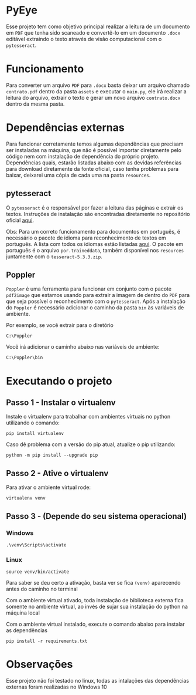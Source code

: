 # PyEye
Esse projeto tem como objetivo principal realizar a leitura de um documento em `PDF` que tenha sido scaneado e convertê-lo em um documento `.docx` editável extraindo o texto através de visão computacional com o `pytesseract`.


# Funcionamento
Para converter um arquivo `PDF` para `.docx` basta deixar um arquivo chamado `contrato.pdf` dentro da pasta `assets` e executar o `main.py`, ele irá realizar a leitura do arquivo, extrair o texto e gerar um novo arquivo `contrato.docx` dentro da mesma pasta.

# Dependências externas
Para funcionar corretamente temos algumas dependências que precisam ser instaladas na máquina, que não é possível importar diretamente pelo código nem com instalação de dependência do próprio projeto. Dependências quais, estarão listadas abaixo com as devidas referências para download diretamente da fonte oficial, caso tenha problemas para baixar, deixarei uma cópia de cada uma na pasta `resources`.

## pytesseract
O `pytesseract` é o responsável por fazer a leitura das páginas e extrair os textos.
Instruções de instalação são encontradas diretamente no repositório oficial [aqui](https://github.com/tesseract-ocr/tesseract).

Obs: Para um correto funcionamento para documentos em português, é necessário o pacote de idioma para reconhecimento de textos em português. A lista com todos os idiomas estão listadas [aqui](https://github.com/tesseract-ocr/tessdata). O pacote em português é o arquivo `por.traineddata`, também disponível nos `resources` juntamente com o `tesseract-5.3.3.zip`.

## Poppler
`Poppler` é uma ferramenta para funcionar em conjunto com o pacote `pdf2image` que estamos usando para extrair a imagem de dentro do `PDF` para que seja possível o reconhecimento com o `pytesseract`. Após a instalação do `Poppler` é necessário adicionar o caminho da pasta `bin` às variáveis de ambiente.

Por exemplo, se você extrair para o diretório
```
C:\Poppler
```

Você irá adicionar o caminho abaixo nas variáveis de ambiente:
```
C:\Poppler\bin
```

# Executando o projeto
## Passo 1 - Instalar o virtualenv
Instale o virtualenv para trabalhar com ambientes virtuais no python utilizando o comando:
```
pip install virtualenv
```
Caso dê problema com a versão do pip atual, atualize o pip utilizando:
```
python -m pip install --upgrade pip
```

## Passo 2 - Ative o virtualenv
Para ativar o ambiente virtual rode:
```
virtualenv venv
```

## Passo 3 - (Depende do seu sistema operacional)
### Windows
```
.\venv\Scripts\activate
```

### Linux
```
source venv/bin/activate
```
Para saber se deu certo a ativação, basta ver se fica ```(venv)``` aparecendo antes do caminho no terminal

Com o ambiente virtual ativado, toda instalação de biblioteca externa fica somente no ambiente virtual, ao invés de sujar sua instalação do python na máquina local

Com o ambiente virtual instalado, execute o comando abaixo para instalar as dependências
```
pip install -r requirements.txt
```

# Observações
Esse projeto não foi testado no linux, todas as intalações das dependências externas foram realizadas no Windows 10